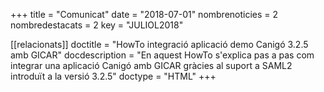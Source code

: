 +++
title             = "Comunicat"
date              = "2018-07-01"
nombrenoticies    = 2
nombredestacats   = 2
key               = "JULIOL2018"

[[relacionats]]
doctitle          = "HowTo integració aplicació demo Canigó 3.2.5 amb GICAR"
docdescription    = "En aquest HowTo s'explica pas a pas com integrar una aplicació Canigó amb GICAR gràcies al suport a SAML2 introduït a la versió 3.2.5"
doctype           = "HTML"
+++
